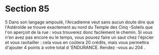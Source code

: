 # Section 85

5
Dans son langage ampoulé, l'Arcadienne veut sans aucun doute
dire que l'Astéroïde se trouve exactement au nord du Temple des
Cinq -Soleils que l'on aperçoit de la rue :  vous trouverez donc
facilement le chemin. Si vous n'en avez pas encore eu le temps,
vous pouvez faire un saut chez l'épicier et vous ravitailler : cela
vous en coûtera 20 crédits, mais vous permettra d'ajouter 4
points  à votre total d 'ENDURANCE.  Rendez -vous au 204 .